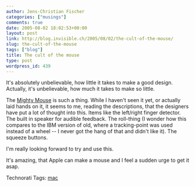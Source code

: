 ```yaml
---
author: Jens-Christian Fischer
categories: ["musings"]
comments: true
date: 2005-08-02 18:02:53+00:00
layout: post
link: http://blog.invisible.ch/2005/08/02/the-cult-of-the-mouse/
slug: the-cult-of-the-mouse
tags: ["blog"]
title: The cult of the mouse
type: post
wordpress_id: 439
---
```



It's absolutely unbelievable, how little it takes to make a good design. Actually, it's unbelievable, how much it takes to make so little.



The [Mighty Mouse](http://www.apple.com/mightymouse/) is such a thing. While I haven't seen it yet, or actually laid hands on it, it seems to me, reading the descriptions, that the designers have put a lot of thought into this. Items like the left/right finger detector. The built in speaker for audible feedback. The roll-thing (I wonder how this compares to the IBM version of old, where a tracking-point was used instead of a wheel -- I never got the hang of that and didn't like it). The squeeze buttons.



I'm really looking forward to try and use this. 



It's amazing, that Apple can make a mouse and I feel a sudden urge to get it asap.





Technorati Tags: [mac](http://technorati.com/tag/mac)
